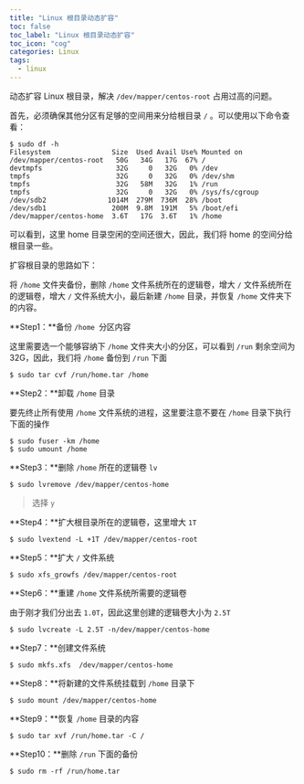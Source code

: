 ```yaml
---
title: "Linux 根目录动态扩容"
toc: false
toc_label: "Linux 根目录动态扩容"
toc_icon: "cog"
categories: Linux
tags:
  - linux
---
```


动态扩容 Linux 根目录，解决 `/dev/mapper/centos-root` 占用过高的问题。

首先，必须确保其他分区有足够的空间用来分给根目录 `/` 。可以使用以下命令查看：

```shell 
$ sudo df -h
Filesystem               Size  Used Avail Use% Mounted on
/dev/mapper/centos-root   50G   34G   17G  67% /
devtmpfs                  32G     0   32G   0% /dev
tmpfs                     32G     0   32G   0% /dev/shm
tmpfs                     32G   58M   32G   1% /run
tmpfs                     32G     0   32G   0% /sys/fs/cgroup
/dev/sdb2               1014M  279M  736M  28% /boot
/dev/sdb1                200M  9.8M  191M   5% /boot/efi
/dev/mapper/centos-home  3.6T   17G  3.6T   1% /home
```

可以看到，这里 home 目录空闲的空间还很大，因此，我们将 home 的空间分给根目录一些。

扩容根目录的思路如下：

将 `/home` 文件夹备份，删除 `/home` 文件系统所在的逻辑卷，增大 `/` 文件系统所在的逻辑卷，增大 `/` 文件系统大小，最后新建 `/home` 目录，并恢复 `/home` 文件夹下的内容。

**Step1：**备份 `/home `分区内容

这里需要选一个能够容纳下 `/home` 文件夹大小的分区，可以看到 `/run` 剩余空间为32G，因此，我们将 `/home` 备份到 `/run` 下面

```shell
$ sudo tar cvf /run/home.tar /home
```

**Step2：**卸载 `/home` 目录

要先终止所有使用 `/home` 文件系统的进程，这里要注意不要在 `/home` 目录下执行下面的操作

```shell
$ sudo fuser -km /home
$ sudo umount /home
```

**Step3：**删除 `/home` 所在的逻辑卷 `lv`

```shell
$ sudo lvremove /dev/mapper/centos-home
```

> 选择 `y`

**Step4：**扩大根目录所在的逻辑卷，这里增大 `1T`

```shell
$ sudo lvextend -L +1T /dev/mapper/centos-root
```

**Step5：**扩大 `/` 文件系统

```shell
$ sudo xfs_growfs /dev/mapper/centos-root
```

**Step6：**重建 `/home` 文件系统所需要的逻辑卷

由于刚才我们分出去 `1.0T`，因此这里创建的逻辑卷大小为 `2.5T`

```shell
$ sudo lvcreate -L 2.5T -n/dev/mapper/centos-home
```

**Step7：**创建文件系统

```shell
$ sudo mkfs.xfs  /dev/mapper/centos-home
```

**Step8：**将新建的文件系统挂载到 `/home` 目录下

```shell
$ sudo mount /dev/mapper/centos-home
```

**Step9：**恢复 `/home` 目录的内容

```shell
$ sudo tar xvf /run/home.tar -C /
```

**Step10：**删除 `/run` 下面的备份

```shell
$ sudo rm -rf /run/home.tar
```

